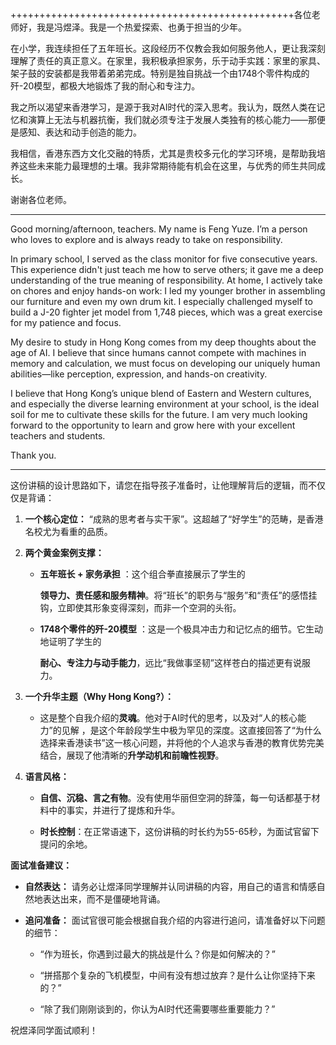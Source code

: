 +++++++++++++++++++++++++++++++++++++++++++++++++各位老师好，我是冯煜泽。我是一个热爱探索、也勇于担当的少年。

在小学，我连续担任了五年班长。这段经历不仅教会我如何服务他人，更让我深刻理解了责任的真正意义。在家里，我积极承担家务，乐于动手实践：家里的家具、架子鼓的安装都是我带着弟弟完成。特别是独自挑战一个由1748个零件构成的歼-20模型，都极大地锻炼了我的耐心和专注力。

我之所以渴望来香港学习，是源于我对AI时代的深入思考。我认为，既然人类在记忆和演算上无法与机器抗衡，我们就必须专注于发展人类独有的核心能力——那便是感知、表达和动手创造的能力。

我相信，香港东西方文化交融的特质，尤其是贵校多元化的学习环境，是帮助我培养这些未来能力最理想的土壤。我非常期待能有机会在这里，与优秀的师生共同成长。

谢谢各位老师。

---

Good morning/afternoon, teachers. My name is Feng Yuze. I’m a person who loves to explore and is always ready to take on responsibility.

In primary school, I served as the class monitor for five consecutive years. This experience didn't just teach me how to serve others; it gave me a deep understanding of the true meaning of responsibility. At home, I actively take on chores and enjoy hands-on work: I led my younger brother in assembling our furniture and even my own drum kit. I especially challenged myself to build a J-20 fighter jet model from 1,748 pieces, which was a great exercise for my patience and focus.

My desire to study in Hong Kong comes from my deep thoughts about the age of AI. I believe that since humans cannot compete with machines in memory and calculation, we must focus on developing our uniquely human abilities—like perception, expression, and hands-on creativity.

I believe that Hong Kong’s unique blend of Eastern and Western cultures, and especially the diverse learning environment at your school, is the ideal soil for me to cultivate these skills for the future. I am very much looking forward to the opportunity to learn and grow here with your excellent teachers and students.

Thank you.

---
这份讲稿的设计思路如下，请您在指导孩子准备时，让他理解背后的逻辑，而不仅仅是背诵：

1. **一个核心定位：** “成熟的思考者与实干家”。这超越了“好学生”的范畴，是香港名校尤为看重的品质。
    
2. **两个黄金案例支撑：**
    
    - **五年班长 + 家务承担** ：这个组合拳直接展示了学生的
        
        **领导力、责任感和服务精神**。将“班长”的职务与“服务”和“责任”的感悟挂钩，立即使其形象变得深刻，而非一个空洞的头衔。
        
    - **1748个零件的歼-20模型** ：这是一个极具冲击力和记忆点的细节。它生动地证明了学生的
        
        **耐心、专注力与动手能力**，远比“我做事坚韧”这样苍白的描述更有说服力。
        
3. **一个升华主题（Why Hong Kong?）：**
    
    - 这是整个自我介绍的**灵魂**。他对于AI时代的思考，以及对“人的核心能力”的见解 ，是这个年龄段学生中极为罕见的深度。这直接回答了“为什么选择来香港读书”这一核心问题，并将他的个人追求与香港的教育优势完美结合，展现了他清晰的**升学动机和前瞻性视野**。
        
4. **语言风格：**
    
    - **自信、沉稳、言之有物**。没有使用华丽但空洞的辞藻，每一句话都基于材料中的事实，并进行了提炼和升华。
        
    - **时长控制**：在正常语速下，这份讲稿的时长约为55-65秒，为面试官留下提问的余地。
        

**面试准备建议：**

- **自然表达：** 请务必让煜泽同学理解并认同讲稿的内容，用自己的语言和情感自然地表达出来，而不是僵硬地背诵。
    
- **追问准备：** 面试官很可能会根据自我介绍的内容进行追问，请准备好以下问题的细节：
    
    - “作为班长，你遇到过最大的挑战是什么？你是如何解决的？”
                
    - “拼搭那个复杂的飞机模型，中间有没有想过放弃？是什么让你坚持下来的？”
        
    - “除了我们刚刚谈到的，你认为AI时代还需要哪些重要能力？”
        

祝煜泽同学面试顺利！